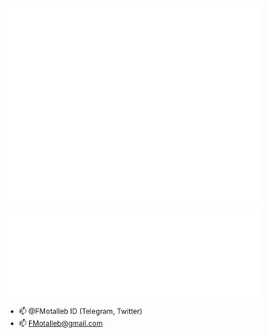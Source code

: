 
![image](images/user-metrics.svg)

![image](images/most-used-languages.svg)

- 📫 @FMotalleb ID (Telegram, Twitter)
- 📫 FMotalleb@gmail.com
